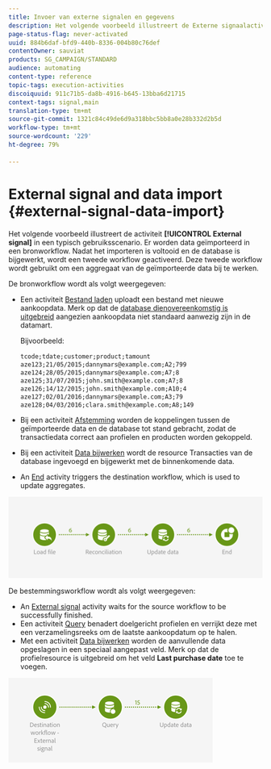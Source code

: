 ```yaml
---
title: Invoer van externe signalen en gegevens
description: Het volgende voorbeeld illustreert de Externe signaalactiviteit die met de invoer van gegevens wordt gebruikt.
page-status-flag: never-activated
uuid: 884b6daf-bfd9-440b-8336-004b80c76def
contentOwner: sauviat
products: SG_CAMPAIGN/STANDARD
audience: automating
content-type: reference
topic-tags: execution-activities
discoiquuid: 911c71b5-da8b-4916-b645-13bba6d21715
context-tags: signal,main
translation-type: tm+mt
source-git-commit: 1321c84c49de6d9a318bbc5bb8a0e28b332d2b5d
workflow-type: tm+mt
source-wordcount: '229'
ht-degree: 79%

---
```



# External signal and data import {#external-signal-data-import}

Het volgende voorbeeld illustreert de activiteit **[!UICONTROL External signal]** in een typisch gebruiksscenario. Er worden data geïmporteerd in een bronworkflow. Nadat het importeren is voltooid en de database is bijgewerkt, wordt een tweede workflow geactiveerd. Deze tweede workflow wordt gebruikt om een aggregaat van de geïmporteerde data bij te werken.

De bronworkflow wordt als volgt weergegeven:

* Een activiteit [Bestand laden](../../automating/using/load-file.md) uploadt een bestand met nieuwe aankoopdata. Merk op dat de [database dienovereenkomstig is uitgebreid](../../developing/using/data-model-concepts.md) aangezien aankoopdata niet standaard aanwezig zijn in de datamart.

   Bijvoorbeeld:

   ```
   tcode;tdate;customer;product;tamount
   aze123;21/05/2015;dannymars@example.com;A2;799
   aze124;28/05/2015;dannymars@example.com;A7;8
   aze125;31/07/2015;john.smith@example.com;A7;8
   aze126;14/12/2015;john.smith@example.com;A10;4
   aze127;02/01/2016;dannymars@example.com;A3;79
   aze128;04/03/2016;clara.smith@example.com;A8;149
   ```

* Bij een activiteit [Afstemming](../../automating/using/reconciliation.md) worden de koppelingen tussen de geïmporteerde data en de database tot stand gebracht, zodat de transactiedata correct aan profielen en producten worden gekoppeld.
* Bij een activiteit [Data bijwerken](../../automating/using/update-data.md) wordt de resource Transacties van de database ingevoegd en bijgewerkt met de binnenkomende data.
* An [End](../../automating/using/start-and-end.md) activity triggers the destination workflow, which is used to update aggregates.

![](assets/signal_example_source1.png)

De bestemmingsworkflow wordt als volgt weergegeven:

* An [External signal](../../automating/using/external-signal.md) activity waits for the source workflow to be successfully finished.
* Een activiteit [Query](../../automating/using/query.md#enriching-data) benadert doelgericht profielen en verrijkt deze met een verzamelingsreeks om de laatste aankoopdatum op te halen.
* Met een activiteit [Data bijwerken](../../automating/using/update-data.md) worden de aanvullende data opgeslagen in een speciaal aangepast veld. Merk op dat de profielresource is uitgebreid om het veld **Last purchase date** toe te voegen.

![](assets/signal_example_source2.png)
